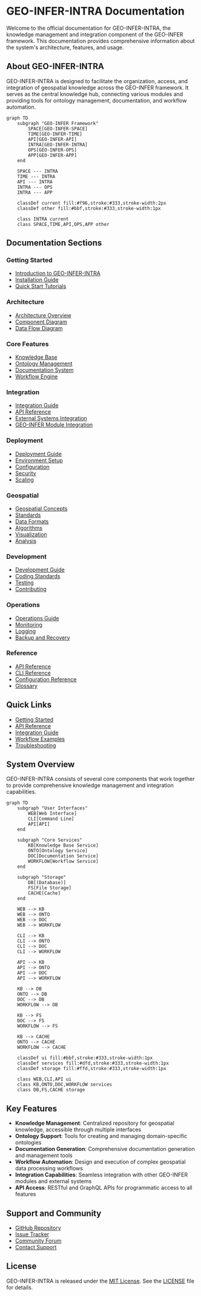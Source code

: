 # GEO-INFER-INTRA Documentation

Welcome to the official documentation for GEO-INFER-INTRA, the knowledge management and integration component of the GEO-INFER framework. This documentation provides comprehensive information about the system's architecture, features, and usage.

## About GEO-INFER-INTRA

GEO-INFER-INTRA is designed to facilitate the organization, access, and integration of geospatial knowledge across the GEO-INFER framework. It serves as the central knowledge hub, connecting various modules and providing tools for ontology management, documentation, and workflow automation.

```mermaid
graph TD
    subgraph "GEO-INFER Framework"
        SPACE[GEO-INFER-SPACE]
        TIME[GEO-INFER-TIME]
        API[GEO-INFER-API]
        INTRA[GEO-INFER-INTRA]
        OPS[GEO-INFER-OPS]
        APP[GEO-INFER-APP]
    end
    
    SPACE --- INTRA
    TIME --- INTRA
    API --- INTRA
    INTRA --- OPS
    INTRA --- APP
    
    classDef current fill:#f96,stroke:#333,stroke-width:2px
    classDef other fill:#bbf,stroke:#333,stroke-width:1px
    
    class INTRA current
    class SPACE,TIME,API,OPS,APP other
```

## Documentation Sections

### Getting Started
- [Introduction to GEO-INFER-INTRA](getting_started/index.md)
- [Installation Guide](getting_started/installation.md)
- [Quick Start Tutorials](getting_started/tutorials.md)

### Architecture
- [Architecture Overview](architecture/index.md)
- [Component Diagram](architecture/component_diagram.md)
- [Data Flow Diagram](architecture/data_flow.md)

### Core Features
- [Knowledge Base](knowledge_base/index.md)
- [Ontology Management](ontology/index.md)
- [Documentation System](documentation/index.md)
- [Workflow Engine](workflows/index.md)

### Integration
- [Integration Guide](integration/index.md)
- [API Reference](api/index.md)
- [External Systems Integration](integration/external_systems.md)
- [GEO-INFER Module Integration](integration/geo_infer_modules.md)

### Deployment
- [Deployment Guide](deployment/index.md)
- [Environment Setup](deployment/environment.md)
- [Configuration](deployment/configuration.md)
- [Security](deployment/security.md)
- [Scaling](deployment/scaling.md)

### Geospatial
- [Geospatial Concepts](geospatial/index.md)
- [Standards](geospatial/standards.md)
- [Data Formats](geospatial/data_formats.md)
- [Algorithms](geospatial/algorithms/index.md)
- [Visualization](geospatial/visualization.md)
- [Analysis](geospatial/analysis.md)

### Development
- [Development Guide](development/index.md)
- [Coding Standards](development/coding_standards.md)
- [Testing](development/testing.md)
- [Contributing](development/contributing.md)

### Operations
- [Operations Guide](operations/index.md)
- [Monitoring](operations/monitoring.md)
- [Logging](operations/logging.md)
- [Backup and Recovery](operations/backup_recovery.md)

### Reference
- [API Reference](api/index.md)
- [CLI Reference](reference/cli.md)
- [Configuration Reference](reference/configuration.md)
- [Glossary](reference/glossary.md)

## Quick Links

- [Getting Started](getting_started/index.md)
- [API Reference](api/index.md)
- [Integration Guide](integration/index.md)
- [Workflow Examples](workflows/examples.md)
- [Troubleshooting](troubleshooting/index.md)

## System Overview

GEO-INFER-INTRA consists of several core components that work together to provide comprehensive knowledge management and integration capabilities.

```mermaid
graph TD
    subgraph "User Interfaces"
        WEB[Web Interface]
        CLI[Command Line]
        API[API]
    end
    
    subgraph "Core Services"
        KB[Knowledge Base Service]
        ONTO[Ontology Service]
        DOC[Documentation Service]
        WORKFLOW[Workflow Service]
    end
    
    subgraph "Storage"
        DB[(Database)]
        FS[File Storage]
        CACHE[Cache]
    end
    
    WEB --> KB
    WEB --> ONTO
    WEB --> DOC
    WEB --> WORKFLOW
    
    CLI --> KB
    CLI --> ONTO
    CLI --> DOC
    CLI --> WORKFLOW
    
    API --> KB
    API --> ONTO
    API --> DOC
    API --> WORKFLOW
    
    KB --> DB
    ONTO --> DB
    DOC --> DB
    WORKFLOW --> DB
    
    KB --> FS
    DOC --> FS
    WORKFLOW --> FS
    
    KB --> CACHE
    ONTO --> CACHE
    WORKFLOW --> CACHE
    
    classDef ui fill:#bbf,stroke:#333,stroke-width:1px
    classDef services fill:#dfd,stroke:#333,stroke-width:1px
    classDef storage fill:#ffd,stroke:#333,stroke-width:1px
    
    class WEB,CLI,API ui
    class KB,ONTO,DOC,WORKFLOW services
    class DB,FS,CACHE storage
```

## Key Features

- **Knowledge Management**: Centralized repository for geospatial knowledge, accessible through multiple interfaces
- **Ontology Support**: Tools for creating and managing domain-specific ontologies
- **Documentation Generation**: Comprehensive documentation generation and management tools
- **Workflow Automation**: Design and execution of complex geospatial data processing workflows
- **Integration Capabilities**: Seamless integration with other GEO-INFER modules and external systems
- **API Access**: RESTful and GraphQL APIs for programmatic access to all features

## Support and Community

- [GitHub Repository](https://github.com/geo-infer/geo-infer-intra)
- [Issue Tracker](https://github.com/geo-infer/geo-infer-intra/issues)
- [Community Forum](https://forum.geo-infer.org)
- [Contact Support](mailto:support@geo-infer.org)

## License

GEO-INFER-INTRA is released under the [MIT License](https://opensource.org/licenses/MIT). See the [LICENSE](https://github.com/geo-infer/geo-infer-intra/blob/main/LICENSE) file for details. 